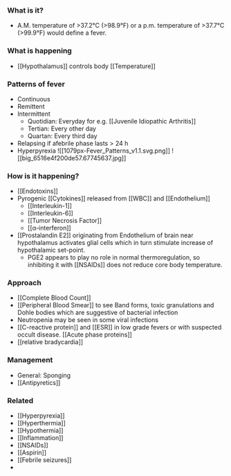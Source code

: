 ### What is it?
- A.M. temperature of >37.2°C (>98.9°F) or a p.m. temperature of >37.7°C (>99.9°F) would define a fever.

### What is happening
- [[Hypothalamus]] controls body [[Temperature]] 

### Patterns of fever
- Continuous
- Remittent
- Intermittent
	- Quotidian: Everyday for e.g. [[Juvenile Idiopathic Arthritis]] 
	- Tertian: Every other day
	- Quartan: Every third day
- Relapsing if afebrile phase lasts > 24 h 
- Hyperpyrexia 
![[1079px-Fever_Patterns_v1.1.svg.png]]
![[big_6516e4f200de57.67745637.jpg]]

### How is it happening?
- [[Endotoxins]]
- Pyrogenic [[Cytokines]] released from [[WBC]] and [[Endothelium]] 
	- [[Interleukin-1]]
	- [[Interleukin-6]]
	- [[Tumor Necrosis Factor]]
	- [[α-interferon]]
- [[Prostalandin E2]] originating from Endothelium of brain near hypothalamus activates glial cells which in turn stimulate increase of hypothalamic set-point.
	- PGE2 appears to play no role in normal thermoregulation, so inhibiting it with [[NSAIDs]] does not reduce core body temperature.

### Approach
- [[Complete Blood Count]] 
- [[Peripheral Blood Smear]] to see Band forms, toxic granulations and Dohle bodies which are suggestive of bacterial infection
- Neutropenia may be seen in some viral infections
- [[C-reactive protein]] and [[ESR]] in low grade fevers or with suspected occult disease. [[Acute phase proteins]]
- [[relative bradycardia]] 

### Management
- General: Sponging
- [[Antipyretics]] 

### Related
- [[Hyperpyrexia]] 
- [[Hyperthermia]]
- [[Hypothermia]]
- [[Inflammation]]
- [[NSAIDs]] 
- [[Aspirin]] 
- [[Febrile seizures]]
- 

